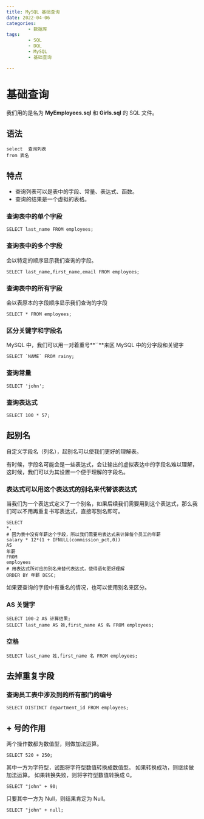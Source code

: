 ```yaml
---
title: MySQL 基础查询
date: 2022-04-06
categories:
        - 数据库
tags:
        - SQL
        - DQL
        - MySQL
        - 基础查询

---
```


# 基础查询

我们用的是名为 **MyEmployees.sql** 和 **Girls.sql** 的 SQL 文件。

## 语法

```mysql
select  查询列表
from 表名
```

## 特点

- 查询列表可以是表中的字段、常量、表达式、函数。
- 查询的结果是一个虚拟的表格。

### 查询表中的单个字段

```MySQL
SELECT last_name FROM employees;
```

### 查询表中的多个字段

会以特定的顺序显示我们查询的字段。

```MySQL
SELECT last_name,first_name,email FROM employees;
```

### 查询表中的所有字段

会以表原本的字段顺序显示我们查询的字段

```MySQL
SELECT * FROM employees;
```

### 区分关键字和字段名

MySQL 中，我们可以用一对着重号**``**来区 MySQL 中的分字段和关键字

```MySQL
SELECT `NAME` FROM rainy;
```

### 查询常量

```mysql
SELECT 'john';
```

### 查询表达式

```MySQL
SELECT 100 * 57;
```

## 起别名

自定义字段名（列名），起别名可以使我们更好的理解表。

有时候，字段名可能会是一些表达式，会让输出的虚拟表达中的字段名难以理解，这时候，我们可以为其设置一个便于理解的字段名。

### 表达式可以用这个表达式的别名来代替该表达式

当我们为一个表达式定义了一个别名，如果后续我们需要用到这个表达式，那么我们可以不用再重复书写表达式，直接写别名即可。

```MySQL
SELECT
*,
# 因为表中没有年薪这个字段，所以我们需要用表达式来计算每个员工的年薪
salary * 12*(1 + IFNULL(commission_pct,0))
AS
年薪
FROM
employees
# 用表达式所对应的别名来替代表达式，使得语句更好理解
ORDER BY 年薪 DESC;
```

如果要查询的字段中有重名的情况，也可以使用别名来区分。

### AS 关键字

```mysql
SELECT 100-2 AS 计算结果;
SELECT last_name AS 姓,first_name AS 名 FROM employees;
```

### 空格

```MySQL
SELECT last_name 姓,first_name 名 FROM employees;
```

## 去掉重复字段

### 查询员工表中涉及到的所有部门的编号

```MySQL
SELECT DISTINCT department_id FROM employees;
```

## \+ 号的作用

两个操作数都为数值型，则做加法运算。

```MySQL
SELECT 520 + 250;
```

其中一方为字符型，试图将字符型数值转换成数值型。
如果转换成功，则继续做加法运算。
如果转换失败，则将字符型数值转换成 0。

```MySQL
SELECT "john" + 90;
```

只要其中一方为 Null，则结果肯定为 Null。

```MySQL
SELECT "john" + null;
```
